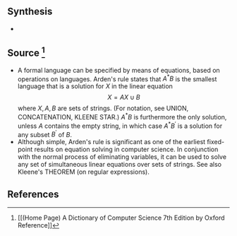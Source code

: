 ## Synthesis
- 
## Source [^1]
- A formal language can be specified by means of equations, based on operations on languages. Arden's rule states that $A^{*} B$ is the smallest language that is a solution for $X$ in the linear equation$$X=A X \cup B$$where $X, A, B$ are sets of strings. (For notation, see UNION, CONCATENATION, KLEENE STAR.) $A^{*} B$ is furthermore the only solution, unless $A$ contains the empty string, in which case $A^{*} B^{\prime}$ is a solution for any subset $B^{\prime}$ of $B$.
- Although simple, Arden's rule is significant as one of the earliest fixed-point results on equation solving in computer science. In conjunction with the normal process of eliminating variables, it can be used to solve any set of simultaneous linear equations over sets of strings. See also Kleene's THEOREM (on regular expressions).
## References

[^1]: [[(Home Page) A Dictionary of Computer Science 7th Edition by Oxford Reference]]